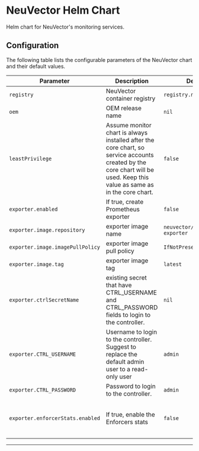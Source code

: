 # NeuVector Helm Chart

Helm chart for NeuVector's monitoring services.

## Configuration

The following table lists the configurable parameters of the NeuVector chart and their default values.

Parameter | Description | Default | Notes
--------- | ----------- | ------- | -----
`registry` | NeuVector container registry | `registry.neuvector.com` |
`oem` | OEM release name | `nil` |
`leastPrivilege` | Assume monitor chart is always installed after the core chart, so service accounts created by the core chart will be used. Keep this value as same as in the core chart. | `false` |
`exporter.enabled` | If true, create Prometheus exporter | `false` |
`exporter.image.repository` | exporter image name | `neuvector/prometheus-exporter` |
`exporter.image.imagePullPolicy` | exporter image pull policy | `IfNotPresent` |
`exporter.image.tag` | exporter image tag | `latest` |
`exporter.ctrlSecretName` | existing secret that have CTRL_USERNAME and CTRL_PASSWORD fields to login to the controller.  | `nil` | if parameter exists then `exporter.CTRL_USERNAME` & `exporter.CTRL_PASSWORD` will be skipped
`exporter.CTRL_USERNAME` | Username to login to the controller. Suggest to replace the default admin user to a read-only user | `admin` |
`exporter.CTRL_PASSWORD` | Password to login to the controller. | `admin` |
`exporter.enforcerStats.enabled` | If true, enable the Enforcers stats | `false` | For the performance reason, by default the exporter does NOT pull CPU/memory usage from enforcers.
---

